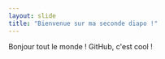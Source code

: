 ```yaml
---
layout: slide
title: "Bienvenue sur ma seconde diapo !"
---
```


Bonjour tout le monde !
GitHub, c'est cool !
